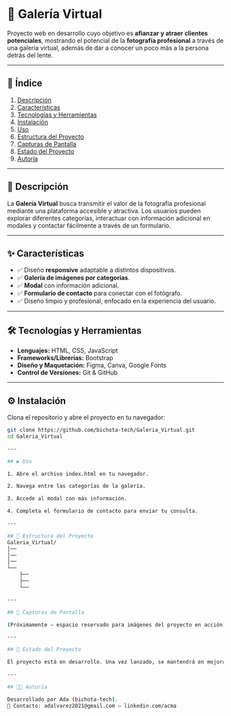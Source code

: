 # 📸 Galería Virtual

Proyecto web en desarrollo cuyo objetivo es **afianzar y atraer clientes potenciales**, mostrando el potencial de la **fotografía profesional** a través de una galería virtual, además de dar a conocer un poco más a la persona detrás del lente.

---

## 📖 Índice
1. [Descripción](#-descripción)
2. [Características](#-características)
3. [Tecnologías y Herramientas](#-tecnologías-y-herramientas)
4. [Instalación](#-instalación)
5. [Uso](#-uso)
6. [Estructura del Proyecto](#-estructura-del-proyecto)
7. [Capturas de Pantalla](#-capturas-de-pantalla)
8. [Estado del Proyecto](#-estado-del-proyecto)
9. [Autoría](#-autoría)

---

## 📝 Descripción
La **Galería Virtual** busca transmitir el valor de la fotografía profesional mediante una plataforma accesible y atractiva. Los usuarios pueden explorar diferentes categorías, interactuar con información adicional en modales y contactar fácilmente a través de un formulario.

---

## ✨ Características
- ✅ Diseño **responsive** adaptable a distintos dispositivos.  
- ✅ **Galería de imágenes por categorías**.  
- ✅ **Modal** con información adicional.  
- ✅ **Formulario de contacto** para conectar con el fotógrafo.  
- ✅ Diseño limpio y profesional, enfocado en la experiencia del usuario.  

---

## 🛠️ Tecnologías y Herramientas
- **Lenguajes:** HTML, CSS, JavaScript  
- **Frameworks/Librerías:** Bootstrap  
- **Diseño y Maquetación:** Figma, Canva, Google Fonts  
- **Control de Versiones:** Git & GitHub  

---

## ⚙️ Instalación
Clona el repositorio y abre el proyecto en tu navegador:

```bash
git clone https://github.com/bichota-tech/Galeria_Virtual.git
cd Galeria_Virtual

---

## ▶️ Uso

1. Abre el archivo index.html en tu navegador.

2. Navega entre las categorías de la galería.

3. Accede al modal con más información.

4. Completa el formulario de contacto para enviar tu consulta.

---

## 📂 Estructura del Proyecto
Galeria_Virtual/
│── 
│── 
│── 
└── 
    ├── 
    ├── 
    └──

---

## 📸 Capturas de Pantalla

(Próximamente – espacio reservado para imágenes del proyecto en acción)

---

## 🚧 Estado del Proyecto

El proyecto está en desarrollo. Una vez lanzado, se mantendrá en mejora continua para optimizar la experiencia del usuario y añadir nuevas funcionalidades.

---

## 👩‍💻 Autoría

Desarrollado por Ada (bichota-tech).
📩 Contacto: adalvarez2021@gmail.com – linkedin.com/acma 

